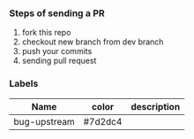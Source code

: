 ### Steps of sending a PR

1. fork this repo
2. checkout new branch from dev branch
3. push your commits
4. sending pull request

### Labels

| Name         | color   | description |
| ------------ | ------- | ----------- |
| bug-upstream | #7d2dc4 |             |
